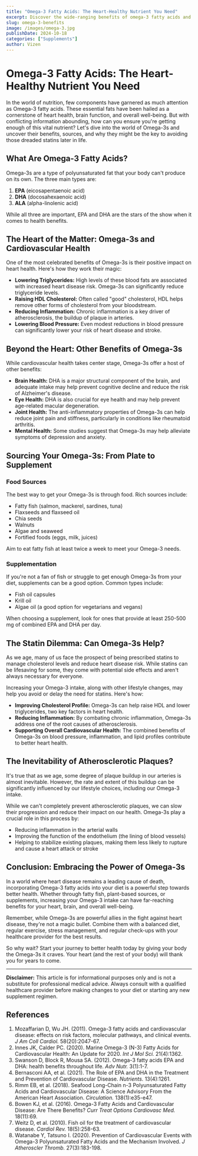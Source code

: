 ```yaml
---
title: "Omega-3 Fatty Acids: The Heart-Healthy Nutrient You Need"
excerpt: Discover the wide-ranging benefits of omega-3 fatty acids and why they're crucial for your overall health and well-being.
slug: omega-3-benefits
image: /images/omega-3.jpg
publishDate: 2024-10-18
categories: ["Supplements"]
author: Vizen
---
```



# Omega-3 Fatty Acids: The Heart-Healthy Nutrient You Need

In the world of nutrition, few components have garnered as much attention as Omega-3 fatty acids. These essential fats have been hailed as a cornerstone of heart health, brain function, and overall well-being. But with conflicting information abounding, how can you ensure you're getting enough of this vital nutrient? Let's dive into the world of Omega-3s and uncover their benefits, sources, and why they might be the key to avoiding those dreaded statins later in life.

## What Are Omega-3 Fatty Acids?

Omega-3s are a type of polyunsaturated fat that your body can't produce on its own. The three main types are:

1. **EPA** (eicosapentaenoic acid)
2. **DHA** (docosahexaenoic acid)
3. **ALA** (alpha-linolenic acid)

While all three are important, EPA and DHA are the stars of the show when it comes to health benefits.

## The Heart of the Matter: Omega-3s and Cardiovascular Health

One of the most celebrated benefits of Omega-3s is their positive impact on heart health. Here's how they work their magic:

- **Lowering Triglycerides:** High levels of these blood fats are associated with increased heart disease risk. Omega-3s can significantly reduce triglyceride levels.
- **Raising HDL Cholesterol:** Often called "good" cholesterol, HDL helps remove other forms of cholesterol from your bloodstream.
- **Reducing Inflammation:** Chronic inflammation is a key driver of atherosclerosis, the buildup of plaque in arteries.
- **Lowering Blood Pressure:** Even modest reductions in blood pressure can significantly lower your risk of heart disease and stroke.

## Beyond the Heart: Other Benefits of Omega-3s

While cardiovascular health takes center stage, Omega-3s offer a host of other benefits:

- **Brain Health:** DHA is a major structural component of the brain, and adequate intake may help prevent cognitive decline and reduce the risk of Alzheimer's disease.
- **Eye Health:** DHA is also crucial for eye health and may help prevent age-related macular degeneration.
- **Joint Health:** The anti-inflammatory properties of Omega-3s can help reduce joint pain and stiffness, particularly in conditions like rheumatoid arthritis.
- **Mental Health:** Some studies suggest that Omega-3s may help alleviate symptoms of depression and anxiety.

## Sourcing Your Omega-3s: From Plate to Supplement

### Food Sources

The best way to get your Omega-3s is through food. Rich sources include:

- Fatty fish (salmon, mackerel, sardines, tuna)
- Flaxseeds and flaxseed oil
- Chia seeds
- Walnuts
- Algae and seaweed
- Fortified foods (eggs, milk, juices)

Aim to eat fatty fish at least twice a week to meet your Omega-3 needs.

### Supplementation

If you're not a fan of fish or struggle to get enough Omega-3s from your diet, supplements can be a good option. Common types include:

- Fish oil capsules
- Krill oil
- Algae oil (a good option for vegetarians and vegans)

When choosing a supplement, look for ones that provide at least 250-500 mg of combined EPA and DHA per day.

## The Statin Dilemma: Can Omega-3s Help?

As we age, many of us face the prospect of being prescribed statins to manage cholesterol levels and reduce heart disease risk. While statins can be lifesaving for some, they come with potential side effects and aren't always necessary for everyone.

Increasing your Omega-3 intake, along with other lifestyle changes, may help you avoid or delay the need for statins. Here's how:

- **Improving Cholesterol Profile:** Omega-3s can help raise HDL and lower triglycerides, two key factors in heart health.
- **Reducing Inflammation:** By combating chronic inflammation, Omega-3s address one of the root causes of atherosclerosis.
- **Supporting Overall Cardiovascular Health:** The combined benefits of Omega-3s on blood pressure, inflammation, and lipid profiles contribute to better heart health.

## The Inevitability of Atherosclerotic Plaques?

It's true that as we age, some degree of plaque buildup in our arteries is almost inevitable. However, the rate and extent of this buildup can be significantly influenced by our lifestyle choices, including our Omega-3 intake.

While we can't completely prevent atherosclerotic plaques, we can slow their progression and reduce their impact on our health. Omega-3s play a crucial role in this process by:

- Reducing inflammation in the arterial walls
- Improving the function of the endothelium (the lining of blood vessels)
- Helping to stabilize existing plaques, making them less likely to rupture and cause a heart attack or stroke

## Conclusion: Embracing the Power of Omega-3s

In a world where heart disease remains a leading cause of death, incorporating Omega-3 fatty acids into your diet is a powerful step towards better health. Whether through fatty fish, plant-based sources, or supplements, increasing your Omega-3 intake can have far-reaching benefits for your heart, brain, and overall well-being.

Remember, while Omega-3s are powerful allies in the fight against heart disease, they're not a magic bullet. Combine them with a balanced diet, regular exercise, stress management, and regular check-ups with your healthcare provider for the best results.

So why wait? Start your journey to better health today by giving your body the Omega-3s it craves. Your heart (and the rest of your body) will thank you for years to come.

---

**Disclaimer:** This article is for informational purposes only and is not a substitute for professional medical advice. Always consult with a qualified healthcare provider before making changes to your diet or starting any new supplement regimen.

## References

1. Mozaffarian D, Wu JH. (2011). Omega-3 fatty acids and cardiovascular disease: effects on risk factors, molecular pathways, and clinical events. *J Am Coll Cardiol.* 58(20):2047-67.
2. Innes JK, Calder PC. (2020). Marine Omega-3 (N-3) Fatty Acids for Cardiovascular Health: An Update for 2020. *Int J Mol Sci.* 21(4):1362.
3. Swanson D, Block R, Mousa SA. (2012). Omega-3 fatty acids EPA and DHA: health benefits throughout life. *Adv Nutr.* 3(1):1-7.
4. Bernasconi AA, et al. (2021). The Role of EPA and DHA in the Treatment and Prevention of Cardiovascular Disease. *Nutrients.* 13(4):1261.
5. Rimm EB, et al. (2018). Seafood Long-Chain n-3 Polyunsaturated Fatty Acids and Cardiovascular Disease: A Science Advisory From the American Heart Association. *Circulation.* 138(1):e35-e47.
6. Bowen KJ, et al. (2016). Omega-3 Fatty Acids and Cardiovascular Disease: Are There Benefits? *Curr Treat Options Cardiovasc Med.* 18(11):69.
7. Weitz D, et al. (2010). Fish oil for the treatment of cardiovascular disease. *Cardiol Rev.* 18(5):258-63.
8. Watanabe Y, Tatsuno I. (2020). Prevention of Cardiovascular Events with Omega-3 Polyunsaturated Fatty Acids and the Mechanism Involved. *J Atheroscler Thromb.* 27(3):183-198.